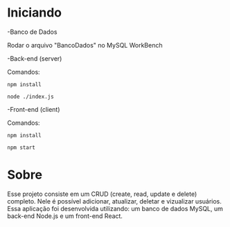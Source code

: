 # Iniciando

-Banco de Dados

Rodar o arquivo "BancoDados" no MySQL WorkBench

-Back-end (server)

Comandos:

``npm install``

``node ./index.js``

-Front-end (client)

Comandos:

``npm install``

``npm start``


# Sobre

Esse projeto consiste em um CRUD (create, read, update e delete) completo. Nele é possível adicionar, atualizar, deletar e vizualizar usuários. Essa aplicação foi desenvolvida utilizando: um banco de dados MySQL, um back-end Node.js e um front-end React.
